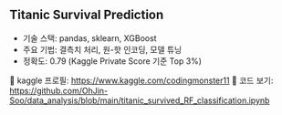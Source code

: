## Titanic Survival Prediction
- 기술 스택: pandas, sklearn, XGBoost
- 주요 기법: 결측치 처리, 원-핫 인코딩, 모델 튜닝
- 정확도: 0.79 (Kaggle Private Score 기준 Top 3%)

🔗 kaggle 프로필: https://www.kaggle.com/codingmonster11
📁 코드 보기: https://github.com/OhJin-Soo/data_analysis/blob/main/titanic_survived_RF_classification.ipynb
